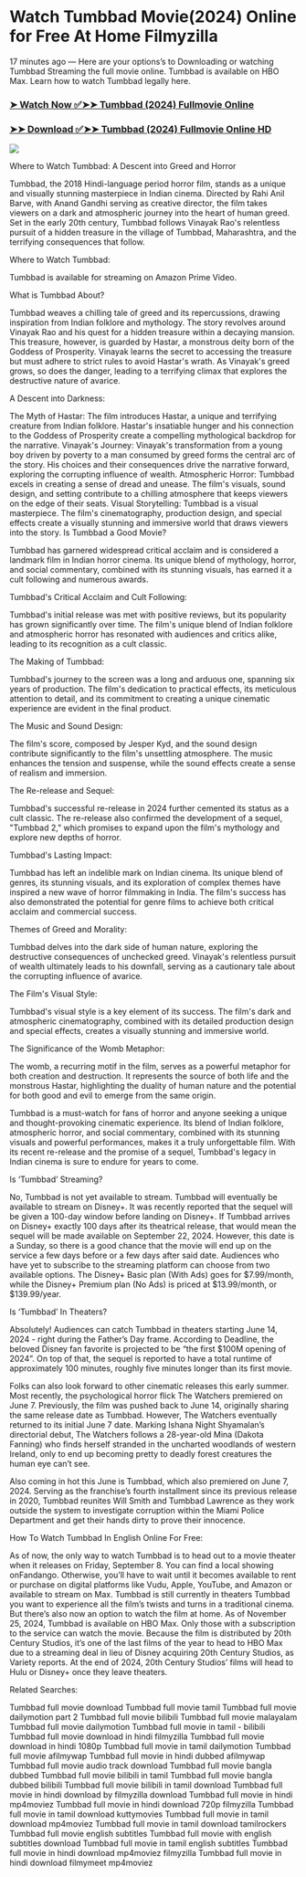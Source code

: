 # Watch Tumbbad Movie(2024) Online for Free At Home Filmyzilla

17 minutes ago — Here are your options’s to Downloading or watching Tumbbad Streaming the full movie online. Tumbbad is available on HBO Max. Learn how to watch Tumbbad legally here.


### [➤ Watch Now ✅➤➤ Tumbbad (2024) Fullmovie Online](https://tamilmoviesdownloadfreesites.blogspot.com/2024/10/blog-post_428.html)

### [➤➤ Download ✅➤➤ Tumbbad (2024) Fullmovie Online HD](https://tamilmoviesdownloadfreesites.blogspot.com/2024/10/blog-post_428.html)

<p dir="auto"><a href="https://tamilmoviesdownloadfreesites.blogspot.com/2024/10/blog-post_428.html" title="PLAY NOW" rel="nofollow"><img src="https://i.imgur.com/jhNGoEt.gif" style="max-width: 100%;"></a></p>

Where to Watch Tumbbad: A Descent into Greed and Horror

Tumbbad, the 2018 Hindi-language period horror film, stands as a unique and visually stunning masterpiece in Indian cinema. Directed by Rahi Anil Barve, with Anand Gandhi serving as creative director, the film takes viewers on a dark and atmospheric journey into the heart of human greed. Set in the early 20th century, Tumbbad follows Vinayak Rao's relentless pursuit of a hidden treasure in the village of Tumbbad, Maharashtra, and the terrifying consequences that follow.

Where to Watch Tumbbad:

Tumbbad is available for streaming on Amazon Prime Video.

What is Tumbbad About?

Tumbbad weaves a chilling tale of greed and its repercussions, drawing inspiration from Indian folklore and mythology. The story revolves around Vinayak Rao and his quest for a hidden treasure within a decaying mansion. This treasure, however, is guarded by Hastar, a monstrous deity born of the Goddess of Prosperity. Vinayak learns the secret to accessing the treasure but must adhere to strict rules to avoid Hastar's wrath. As Vinayak's greed grows, so does the danger, leading to a terrifying climax that explores the destructive nature of avarice.

A Descent into Darkness:

The Myth of Hastar: The film introduces Hastar, a unique and terrifying creature from Indian folklore. Hastar's insatiable hunger and his connection to the Goddess of Prosperity create a compelling mythological backdrop for the narrative.
Vinayak's Journey: Vinayak's transformation from a young boy driven by poverty to a man consumed by greed forms the central arc of the story. His choices and their consequences drive the narrative forward, exploring the corrupting influence of wealth.
Atmospheric Horror: Tumbbad excels in creating a sense of dread and unease. The film's visuals, sound design, and setting contribute to a chilling atmosphere that keeps viewers on the edge of their seats.
Visual Storytelling: Tumbbad is a visual masterpiece. The film's cinematography, production design, and special effects create a visually stunning and immersive world that draws viewers into the story.
Is Tumbbad a Good Movie?

Tumbbad has garnered widespread critical acclaim and is considered a landmark film in Indian horror cinema. Its unique blend of mythology, horror, and social commentary, combined with its stunning visuals, has earned it a cult following and numerous awards.

Tumbbad's Critical Acclaim and Cult Following:

Tumbbad's initial release was met with positive reviews, but its popularity has grown significantly over time. The film's unique blend of Indian folklore and atmospheric horror has resonated with audiences and critics alike, leading to its recognition as a cult classic.

The Making of Tumbbad:

Tumbbad's journey to the screen was a long and arduous one, spanning six years of production. The film's dedication to practical effects, its meticulous attention to detail, and its commitment to creating a unique cinematic experience are evident in the final product.

The Music and Sound Design:

The film's score, composed by Jesper Kyd, and the sound design contribute significantly to the film's unsettling atmosphere. The music enhances the tension and suspense, while the sound effects create a sense of realism and immersion.

The Re-release and Sequel:

Tumbbad's successful re-release in 2024 further cemented its status as a cult classic. The re-release also confirmed the development of a sequel, "Tumbbad 2," which promises to expand upon the film's mythology and explore new depths of horror.

Tumbbad's Lasting Impact:

Tumbbad has left an indelible mark on Indian cinema. Its unique blend of genres, its stunning visuals, and its exploration of complex themes have inspired a new wave of horror filmmaking in India. The film's success has also demonstrated the potential for genre films to achieve both critical acclaim and commercial success.

Themes of Greed and Morality:

Tumbbad delves into the dark side of human nature, exploring the destructive consequences of unchecked greed. Vinayak's relentless pursuit of wealth ultimately leads to his downfall, serving as a cautionary tale about the corrupting influence of avarice.

The Film's Visual Style:

Tumbbad's visual style is a key element of its success. The film's dark and atmospheric cinematography, combined with its detailed production design and special effects, creates a visually stunning and immersive world.

The Significance of the Womb Metaphor:

The womb, a recurring motif in the film, serves as a powerful metaphor for both creation and destruction. It represents the source of both life and the monstrous Hastar, highlighting the duality of human nature and the potential for both good and evil to emerge from the same origin.

Tumbbad is a must-watch for fans of horror and anyone seeking a unique and thought-provoking cinematic experience. Its blend of Indian folklore, atmospheric horror, and social commentary, combined with its stunning visuals and powerful performances, makes it a truly unforgettable film. With its recent re-release and the promise of a sequel, Tumbbad's legacy in Indian cinema is sure to endure for years to come.


Is ‘Tumbbad’ Streaming?

No, Tumbbad is not yet available to stream. Tumbbad will eventually be available to stream on Disney+. It was recently reported that the sequel will be given a 100-day window before landing on Disney+. If Tumbbad arrives on Disney+ exactly 100 days after its theatrical release, that would mean the sequel will be made available on September 22, 2024. However, this date is a Sunday, so there is a good chance that the movie will end up on the service a few days before or a few days after said date. Audiences who have yet to subscribe to the streaming platform can choose from two available options. The Disney+ Basic plan (With Ads) goes for $7.99/month, while the Disney+ Premium plan (No Ads) is priced at $13.99/month, or $139.99/year.

Is ‘Tumbbad’ In Theaters?

Absolutely! Audiences can catch Tumbbad in theaters starting June 14, 2024 - right during the Father’s Day frame. According to Deadline, the beloved Disney fan favorite is projected to be “the first $100M opening of 2024”. On top of that, the sequel is reported to have a total runtime of approximately 100 minutes, roughly five minutes longer than its first movie.

Folks can also look forward to other cinematic releases this early summer. Most recently, the psychological horror flick The Watchers premiered on June 7. Previously, the film was pushed back to June 14, originally sharing the same release date as Tumbbad. However, The Watchers eventually returned to its initial June 7 date. Marking Ishana Night Shyamalan’s directorial debut, The Watchers follows a 28-year-old Mina (Dakota Fanning) who finds herself stranded in the uncharted woodlands of western Ireland, only to end up becoming pretty to deadly forest creatures the human eye can’t see.

Also coming in hot this June is Tumbbad, which also premiered on June 7, 2024. Serving as the franchise’s fourth installment since its previous release in 2020, Tumbbad reunites Will Smith and Tumbbad Lawrence as they work outside the system to investigate corruption within the Miami Police Department and get their hands dirty to prove their innocence.

How To Watch Tumbbad In English Online For Free:

As of now, the only way to watch Tumbbad is to head out to a movie theater when it releases on Friday, September 8. You can find a local showing onFandango. Otherwise, you’ll have to wait until it becomes available to rent or purchase on digital platforms like Vudu, Apple, YouTube, and Amazon or available to stream on Max. Tumbbad is still currently in theaters Tumbbad you want to experience all the film’s twists and turns in a traditional cinema. But there’s also now an option to watch the film at home. As of November 25, 2024, Tumbbad is available on HBO Max. Only those with a subscription to the service can watch the movie. Because the film is distributed by 20th Century Studios, it’s one of the last films of the year to head to HBO Max due to a streaming deal in lieu of Disney acquiring 20th Century Studios, as Variety reports. At the end of 2024, 20th Century Studios’ films will head to Hulu or Disney+ once they leave theaters.


Related Searches:

Tumbbad full movie download
Tumbbad full movie tamil
Tumbbad full movie dailymotion part 2
Tumbbad full movie bilibili
Tumbbad full movie malayalam
Tumbbad full movie dailymotion
Tumbbad full movie in tamil - bilibili
Tumbbad full movie download in hindi filmyzilla
Tumbbad full movie download in hindi 1080p
Tumbbad full movie in tamil dailymotion
Tumbbad full movie afilmywap
Tumbbad full movie in hindi dubbed afilmywap
Tumbbad full movie audio track download
Tumbbad full movie bangla dubbed
Tumbbad full movie bilibili in tamil
Tumbbad full movie bangla dubbed bilibili
Tumbbad full movie bilibili in tamil download
Tumbbad full movie in hindi download by filmyzilla
download Tumbbad full movie in hindi mp4moviez
Tumbbad full movie in hindi download 720p filmyzilla
Tumbbad full movie in tamil download kuttymovies
Tumbbad full movie in tamil download mp4moviez
Tumbbad full movie in tamil download tamilrockers
Tumbbad full movie english subtitles
Tumbbad full movie with english subtitles download
Tumbbad full movie in tamil english subtitles
Tumbbad full movie in hindi download mp4moviez filmyzilla
Tumbbad full movie in hindi download filmymeet mp4moviez
